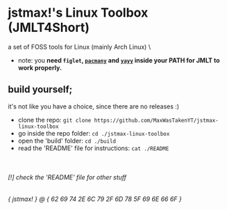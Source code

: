 # jstmax!'s Linux Toolbox (JMLT4Short)
a set of FOSS tools for Linux (mainly Arch Linux) \
* note: you **need `figlet`, [`pacmany`]() and [`yayy`]() inside your PATH for JMLT to work properly.**

## build yourself;
it's not like you have a choice, since there are no releases :)
* clone the repo: `git clone https://github.com/MaxWasTakenYT/jstmax-linux-toolbox`
* go inside the repo folder: `cd ./jstmax-linux-toolbox`
* open the 'build' folder: `cd ./build`
* read the 'README' file for instructions: `cat ./README`

&nbsp;
###### [!] check the 'README' file for other stuff
###### { jstmax! } @ { 62 69 74 2E 6C 79 2F 6D 78 5F 69 6E 66 6F }
